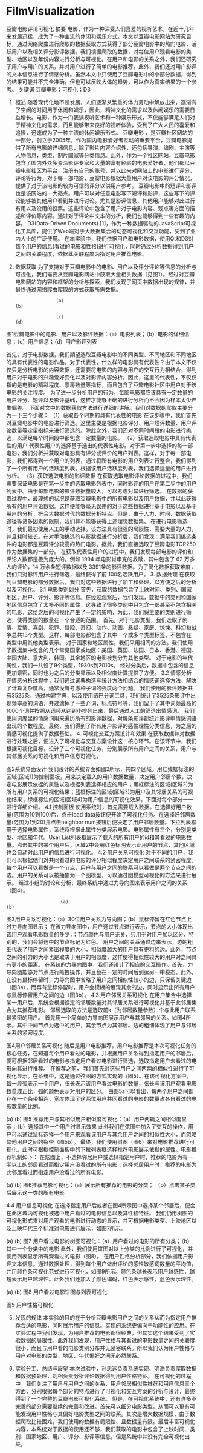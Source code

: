 # FilmVisualization
豆瓣电影评论可视化
摘要
电影，作为一种深受人们喜爱的视听艺术，在近十几年来发展迅猛，成为了一种主流的休闲和娱乐方式。本文以豆瓣电影网站为研究目标，通过网络爬虫进行爬取的数据获取方式获得了部分豆瓣电影中的热门电影、活跃用户以及相关评分影评数据。我们根据爬取的数据，对每位用户观看电影的类型、地区以及年份内容进行分析与可视化。在用户和电影的关系之外，我们还研究了用户与用户的关系，并对用户进行了简单的电影推荐。此外，我们还对用户影评的文本信息进行了情感分析。虽然本文中只使用了豆瓣电影中的小部分数据，得到的结果可能并不完全准确，但也可以反映大体的趋势，可以作为真实结果的一个参考。
关键词
豆瓣电影；可视化；D3
1.	概述
随着现代化地不断发展，人们逐渐从繁重的体力劳动中解放出来，逐渐有了空闲的时间用于休闲和娱乐，因此，精神文化的需求以及休闲娱乐的需要日益增长。电影，作为一门表演视听艺术和一种娱乐形式，不仅能够满足人们对于精神文化的需求，而且能够带来良好的视听体验，受到了广大人民的喜爱和追捧，迅速成为了一种主流的休闲娱乐形式。
豆瓣电影 ，是豆瓣社区网站的一部分，创立于2005年。作为国内电影爱好者互动的重要平台，豆瓣电影提供了所有电影的详细信息，除了影片内容介绍外，还包括导演、编剧、主演等人物信息，类型、制片国家等分类信息。此外，作为一个社区网站，豆瓣电影包含了国内外众多资深影评专家和大量的富有经验的电影爱好者，他们都以豆瓣电影社区为平台，注册有自己的账号，并以此来对网站上的电影进行评分、评论等行为。对于每一部电影，豆瓣电影根据大量用户对该电影的评分情况，提供了对于该电影的较为可信的评分以供用户参考。
豆瓣电影中的短评和影评也是该网站的一大亮点。用户可以对任意电影写下短评和影评，这些写下的评论能够被其他用户看到并进行讨论。尤其是影评信息，其他用户能够对此进行有用以及没用的投票。这些评论中包含了用户对于电影内容、观点等方面的描述和评价等内容。通过对于评论中文本的分析，我们也能够得到一些有趣的内容。
D3(Data-Driven Documents) [1]，作为一种数据驱动的JavaScript可视化工具库，提供了Web端对于大数据集合的动态可视化和交互功能，受到了业内人士的广泛使用。
在本实验中，我们依据用户和电影数据，使用Qt和D3对每个用户的信息(看过的电影和性格)进行可视化，同时通过分析数据得到用户之间的关联程度，依据此关联程度为指定用户推荐电影。
2.	数据获取
为了支持对于豆瓣电影中的电影、用户以及评分评论等信息的分析与可视化，我们需要从豆瓣电影网站中获取大量相关数据（见图1）。经过对豆瓣电影网站的内容和框架的分析与探索，我们发现了网页中数据出现的规律，并最终通过网络爬虫爬取的方式获取所需数据。
    
                       (a)                                                 (b)
   
                       (c)                                                 (d)
图1豆瓣电影中的电影、用户以及影评数据：（a）电影列表；（b）电影的详细信息；（c）用户信息；（d）用户影评列表

首先，对于电影数据，我们期望选取豆瓣电影中的不同类型、不同地区和不同地区的具有代表性的电影作品。对于代表性，什么样的电影具有代表性？由于本文不仅仅只是分析电影的内容数据，还需要将电影的内容与用户的交互行为相结合，得到用户对于电影的兴趣爱好变化以及对影评内容分析。因此，这里的代表性，不仅仅指的是电影的精彩程度、票房数量等指标，而且包含了豆瓣电影社区中用户对于该电影的关注程度。
为了进一步分析用户的行为，每部电影都应该具有一定数量的用户评分、短评以及影评基础，这样才能够正确的进行分析而不会因为样本太少产生偏差。
下面对文中的数据获取方法进行详细的讲解。我们对数据的爬取主要分为一下三个步骤：
（1）获取各个时期的具有代表性的电影
在该步骤中，我们首先对豆瓣电影中的电影进行筛选。这里主要是根据电影评分、用户短评数量、用户评论数量等定量指标来进行筛选的。除此之外，我们还对不同时间段的电影进行挑选，以满足每个时间段中都包含一定数量的电影。 
（2）获取选取电影中具有代表性的用户 
代表性用户的选择基于选出的代表性电影。对于第一步中选择的每一部电影，我们分析并获取对电影具有评分或评价的用户列表。这样，对于每一部电影，我们都得到一个用户的列表，通过将所有电影的用户列表进行整合，我们得到了一个所有用户的活跃度列表。根据该用户活跃度列表，我们选择适量的用户进行分析。 
（3）获取选取电影的影评数据 
在获取选取电影评论数据的过程中，我们需要保证电影是在第一步中的选取电影列表中，同时影评的用户在第二步中的用户列表中。由于每部电影的影评数据量较大，可以考虑对其进行筛选。 
在数据的获取过程中，最理想的状况是获取豆瓣电影中的所有电影以及用户数据，并以此获得所有的用户评论数据。这样便能够毫无误差的对于这些数据进行基于电影以及基于用户的分析，符合大数据时代的数据分析特点。但是，由于人力、时间、数据获取途径等诸多因素的限制，我们并不能够获得上述理想数据集。 
在进行电影筛选时，我们最初使用人工的手动选择。该方法具有很强的局限性，需要大量的人力，并且耗时较长。在对手动挑选的电影数据进行分析后，我们发现：满足我们挑选条件的电影都是豆瓣评分较高的热门电影。据此，我们直接选取了豆瓣电影TOP250作为数据集的一部分。 
在获取代表性用户的过程中，我们发现每部电影的评价和评论人数都是极为庞大的。例如 1994 年电影肖申克的救赎，其中包含了 62 万多人的评论，14 万余条短评数据以及 3391条的影评数据。为了简化数据获取难度，我们只对影评用户进行筛选，最终获得了前 100名活跃用户。
3.	数据处理
在获取到豆瓣电影的部分数据后，我们对这些数据进行了加工和处理，以方便之后的分析以及可视化。
3.1	电影类别划分 
首先，获取的数据包含了上映时间、类别、国家地区、用户、评分、影评等信息。在经过观察后，我们发现，数据中的类别和国家地区信息包含了太多不同的属性，这导致了很多类别中只包含一部甚至不包含相关的电影，这给之后的可视化产生了一定的影响，为此，我们将主要的类别进行筛选，使得类别的数量在一个合适的范围。
首先，对于电影类型，我们选取了剧情、爱情、喜剧、犯罪、冒险、奇幻、动作、动画、悬疑、家庭、惊悚、科幻和战争总共13个类型。这样，每部电影都包含了其中一个或多个类型标签，不包含在类型中用其他类型表示。
对于国家和地区属性，我们采用相同的方法。我们使用了数据集中包含的几个常见国家或地区：美国、英国、法国、日本、香港、德国、中国大陆、意大利、韩国。其余地区的电影被划分为其他类型。
对于电影的年代属性，我们一共设了9个类型，1930s到2010s。
经过分类后，数据中包含的信息更加紧密，同时也为之后的分类显示以及相似度计算提供了方便。
3.2	情感分析 
在情感分析过程中，我们通过词典构造与统计方法相结合的情感词选择方法，解决了计算复杂度高，通常没有考虑种子词的强度两个问题。
我们使用的影评数据共有3525条，通过构建字典，以及使用结巴分词工具，我们统计了3525条影评中出现频率高的词语，并过滤掉了一些介词，标点符号等，我们留下了其中词频最高的1000个词并按照从词频从达到小排列出来，最后通过人工的筛选出情感词。
我们使用词库里的情感词用来遍历所有的影评数据，对每条影评都统计影评中情感词语出现的个数程度。最终，我们得到了所有用户影评的感性理性分类信息，为之后的情感可视化提供了数据基础。
4.	可视化交互方案设计和效果
在获取数据并对数据进行处理之后，便进入了可视化与交互方案设计这一核心环节。在该环节中，我们根据可视化目标，设计了三个可视化任务，分别展示所有用户之间的关系，用户与其邻居关系的可视化和用户信息可视化。
 
图2系统界面设计
我们设计的系统界面如图2所示，共四个区域。用红线框标注的区域(区域1)为控制面板，用来决定载入的用户数据数量，决定用户邻居个数，决定电影展示依据的属性以及根据列表选择相应的用户；黑框标注的区域(区域2)为所有用户关系的可视化结果；蓝框标注的区域(区域3)为用户及其邻居关系的可视化结果；绿框标注的区域(区域4)为用户信息的可视化效果。下面对每个部分一一进行详细介绍。
4.1	控制面板
        使用系统时，首先需要载入数据。在选择好用户数量(范围为10到100)后，点击load data按钮便开始了可视化任务。在选择好邻居数量(范围为1到20)并点击neighbor num按钮后便决定了用户邻居数量。下拉列表框用于选择电影属性，系统将根据此属性分类展示电影。电影属性有三个，分别是类型、地区和年代。User List列表框展示了载入的所有用户的id和其看过的电影数量。点击其中的某个用户后，区域2中会用红色标明表示此用户的节点，其他区域也会自动对此用户的信息进行可视化。
4.2	用户关系可视化
对于不同的用户，我们可以根据他们对共同看过的电影的评分相似程度决定用户之间联系的紧密程度。每个用户可以看做是一个节点，用户与用户之间的联系可以看做是两个节点之间的边。用户的关系可以被抽象为一个图模型，可以通过图模型可视化的方法来进行展示。
经过小组的讨论和分析，最终系统中通过力导向图来表示用户之间的关系（图4）。
    
                        (a)                                                  (b)          
图3用户关系可视化：（a）30位用户关系力导向图；（b）鼠标停留在红色节点上时力导向图显示； 
在该力导向图中，用户通过节点进行表示，节点的大小体现出该用户观看电影数量的多少，；节点颜色与用户无关，只用于对用户加以区分，特别的，我们会将选中的节点标记为红色。
用户之间的关系通过边来表示，边的粗细代表了用户之间紧密程度的大小，相似度越大的用户具有更粗的边。此外，节点之间的引力的大小也是取决于用户的相似度，这样使得相似性较大的用户对之间具有更小的距离。
在系统的力导向图中，我们还设计了相应的交互操作。首先，力导向图能够对节点进行拖拽操作，并且会在一定的时间后到达另一中稳态。此外，在没有鼠标停留时，力导向图中省略了用户之间相似性较小的边，只保留关键边（图3a），而再有鼠标停留时，用户会模糊的展现其余的边，同时显示出所有用户与鼠标停留用户之间的边（图3b）。
4.3	用户邻居关系可视化
在用户集合中选择某一用户后，系统会根据设定的邻居数量对其邻居关系进行可视化并基于此邻居集合为其推荐电影。
邻居选取的方法是选取前k（为邻居数量参数）个与此用户联系最紧密的用户。
首先用一个简单的力导向图展示用户与其邻居的关系。如图4所示。其中中间节点为选中的用户，其余节点为其邻居。边的粗细体现了用户与邻居关系的紧密程度。
 
图4用户邻居关系可视化
随后是用户电影推荐。用户电影推荐是本次可视化任务的核心任务，在知道每个用户看过的电影，并根据用户关系得到指定用户的邻居后，便可根据邻居看过的电影与指定用户看过电影进行筛选，选取指定用户未看过的电影向其进行推荐。
在推荐之前， 我们首先对这些用户之间两两的相似性进行了可视化显示。在系统中，这是通过弦图的方式实现的（图5）。在该可视化方案中，每一段弧表示一个用户，弦长表示该用户看过电影的数量，弦长与该用户观看电影数量成正比，弧的颜色表示对用户的区分。
由图5a可以看出，每两个用户之间都存在一个条带相连，宽度体现了这两位用户共同看过的电影的数量占各自看过的电影数量的比例。
   
(a)                                              (b)
图5 推荐用户与其相似用户相似度可视化：（a）用户两辆之间相似度显示；（b）选择其中一个用户时显示效果
此外我们在弦图中加入了交互的操作，用户可以通过鼠标选择一个用户来观看该用户与其余用户之间的相似性大小，而忽略其他用户之间的条带（图5b）。
最终，我们使用树图（图6）来对电影推荐进行可视化。此时可根据控制面板中的下拉列表框选择推荐电影展示依据的属性。电影推荐机制如下：
在炫图上，不选择邻居用户或选择指定用户时，推荐的电影为有一半以上的邻居看过而指定用户没看过的所有电影；选择邻居用户时，推荐的电影为此邻居看过而指定用户没看过的所有电影。
    
(a)                                                (b)
图6推荐电影可视化：（a）展示所有推荐的电影的分类； （b）点击某子类后展示这一类的所有电影

4.4	用户信息可视化
        在选择指定用户后或者在图4所示图中选择某个邻居后，便会在此区域内可视化被选中用户看过的电影信息以及其性格特征。
我们仍用树图的可视化形式来对用户观看的电影进行动态的显示，并可根据电影类型、上映地区以及上映年代三个标准对电影进行展示，如图7所示。
   
(a)                                                 (b)
图7  用户看过电影的树图可视化：（a）用户看过的电影的所有分类；（b）其中一个分类中的电影
此外，我们使用饼图对以上分类的比例进行了可视化，并使用列表显示所有观看过的电影（图8）。
在用户性格分析部分，我们依据用户影评文本信息，通过数据处理，得到每个用户做出评论的感性敏感词数量的平均值，并用颜色条可视化范式进行可视化，如图9所示。颜色条越长表示用户越感性，越短表示用户越理性。此外我们还加入了颜色编码，红色表示感性，蓝色表示理性。
   
(a)                                            (b)
图8  用户看过电影饼图与列表可视化
     
  图9 用户性格可视化

5.	发现的规律
        本实验的目的在于分析豆瓣电影用户之间的关系从而为指定用户推荐合适的电影，同时展示用户的信息。实现的系统更偏向于功能性的应用。在实验过程中我们发现，为用户推荐的电影都很经典，但其实这个结果受到了实验数据的局限性。此外我们发现，用户性格与其看过的电影数量之间的关联度很小，而且与用户看的电影类别分布并无紧密联系。所以我们认为用户性格与用户对电影的类型、地区、年代偏好之间无必然联系。

6.	实验分工、总结与展望
本次试验中，孙思远负责系统实现、明浩负责爬取数据和数据预处理，刘相负责分析评论数据得到用户性格特征。
在可视化的过程中，我们关注了用户与用户之间的关系、用户邻居相似性推荐和用户信息三个方面，分别根据每个部分的特点进行了可视化和交互方案的分析与设计，最终得到了一个完整的豆瓣电影可视化系统。
但是，在可视化系统中，还有许多不完善的部分需要继续的完善和改进。首先可以细分电影类型，从而可以更有可能发现用户性格与其偏好电影类型之间的联系。其次是增大数据规模，由于数据爬取比较困难，我们使用的数据有局限性、且数据量有限。最后丰富可视化内容，本系统对于数据的使用还不够，我们获取的电影中包含了上映时间、类别、国家地区、用户、评分、影评等信息，但是系统中并没有完全可视化出来。
